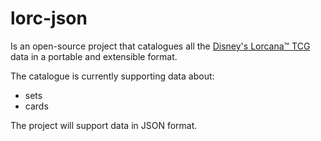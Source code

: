 # lorc-json
Is an open-source project that catalogues all the [Disney's Lorcana™ TCG](https://www.disneylorcana.com/) data in a portable and extensible format.

The catalogue is currently supporting data about:

 - sets
 - cards

The project will support data in JSON format.
